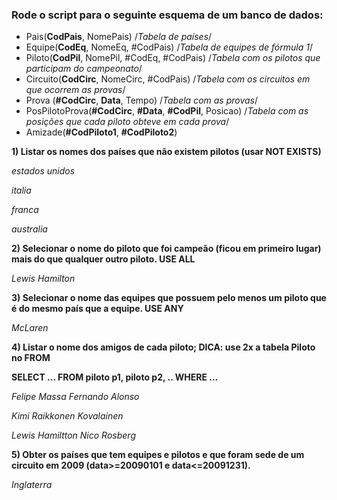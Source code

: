 ### Rode o script para o seguinte esquema de um banco de dados:
* Pais(__CodPais__, NomePais) /*Tabela de países*/
* Equipe(__CodEq__, NomeEq, #CodPais) /*Tabela de equipes de fórmula 1*/
* Piloto(__CodPil__, NomePil, #CodEq, #CodPais) /*Tabela com os pilotos que participam do campeonato*/
* Circuito(__CodCirc__, NomeCirc, #CodPais) /*Tabela com os circuitos em que ocorrem as provas*/
* Prova (__#CodCirc__, __Data__, Tempo) /*Tabela com as provas*/
* PosPilotoProva(__#CodCirc__, __#Data__, __#CodPil__, Posicao) /*Tabela com as posições que cada piloto obteve em cada prova*/
* Amizade(__#CodPiloto1__, __#CodPiloto2__)

__1) Listar os nomes dos países que não existem pilotos (usar NOT EXISTS)__

_estados unidos_

_italia_

_franca_

_australia_

__2) Selecionar o nome do piloto que foi campeão (ficou em primeiro lugar) mais do que qualquer outro piloto. USE ALL__

_Lewis Hamilton_

__3) Selecionar o nome das equipes que possuem pelo menos um piloto que é do mesmo país que a equipe. USE ANY__

_McLaren_

__4) Listar o nome dos amigos de cada piloto; DICA: use 2x a tabela Piloto no FROM__ 

__SELECT ... FROM piloto p1, piloto p2, .. WHERE ...__

_Felipe Massa      Fernando Alonso_

_Kimi Raikkonen    Kovalainen_

_Lewis Hamiltton   Nico Rosberg_

__5) Obter os países que tem equipes e pilotos e que foram sede de um circuito em 2009 (data>=20090101 e data<=20091231).__

_Inglaterra_


